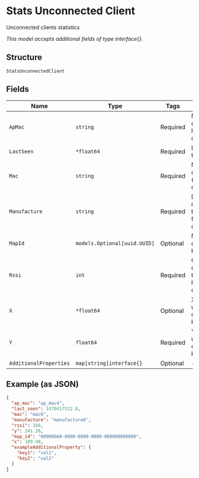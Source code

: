 
# Stats Unconnected Client

Unconnected clients statistics

*This model accepts additional fields of type interface{}.*

## Structure

`StatsUnconnectedClient`

## Fields

| Name | Type | Tags | Description |
|  --- | --- | --- | --- |
| `ApMac` | `string` | Required | MAC address of the AP that heard the client |
| `LastSeen` | `*float64` | Required | Last seen timestamp |
| `Mac` | `string` | Required | MAC address of the (unconnected) client |
| `Manufacture` | `string` | Required | Device manufacture, through fingerprinting or OUI |
| `MapId` | `models.Optional[uuid.UUID]` | Optional | Map_id of the client (if known), or null |
| `Rssi` | `int` | Required | Client RSSI observed by the AP that heard the client (in dBm) |
| `X` | `*float64` | Optional | X (in pixels) of user location on the map (if known) |
| `Y` | `float64` | Required | Y (in pixels) of user location on the map (if known) |
| `AdditionalProperties` | `map[string]interface{}` | Optional | - |

## Example (as JSON)

```json
{
  "ap_mac": "ap_mac4",
  "last_seen": 1470417522.0,
  "mac": "mac6",
  "manufacture": "manufacture6",
  "rssi": 166,
  "y": 241.26,
  "map_id": "00000b60-0000-0000-0000-000000000000",
  "x": 109.98,
  "exampleAdditionalProperty": {
    "key1": "val1",
    "key2": "val2"
  }
}
```


